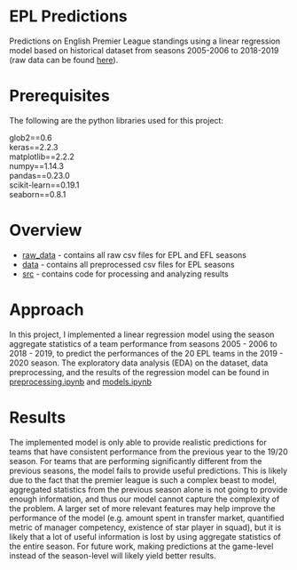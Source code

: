# EPL Predictions
Predictions on English Premier League standings using a linear regression model based on historical dataset from seasons 2005-2006 to 2018-2019 (raw data can be found [here](http://www.football-data.co.uk/data.php)).

# Prerequisites
The following are the python libraries used for this project:

glob2==0.6  
keras==2.2.3  
matplotlib==2.2.2  
numpy==1.14.3  
pandas==0.23.0  
scikit-learn==0.19.1  
seaborn==0.8.1  

# Overview
* [raw_data](raw_data) - contains all raw csv files for EPL and EFL seasons
* [data](data) - contains all preprocessed csv files for EPL seasons
* [src](src) - contains code for processing and analyzing results

# Approach
In this project, I implemented a linear regression model using the season aggregate statistics of a team performance from seasons 2005 - 2006 to 2018 - 2019, to predict the performances of the 20 EPL teams in the 2019 - 2020 season. The exploratory data analysis (EDA) on the dataset, data preprocessing, and the results of the regression model can be found in [preprocessing.ipynb](src/preprocessing.ipynd) and [models.ipynb](src/models.ipynb)

# Results
The implemented model is only able to provide realistic predictions for teams that have consistent performance from the previous year to the 19/20 season. For teams that are performing significantly different from the previous seasons, the model fails to provide useful predictions. This is likely due to the fact that the premier league is such a complex beast to model, aggregated statistics from the previous season alone is not going to provide enough information, and thus our model cannot capture the complexity of the problem. A larger set of more relevant features may help improve the performance of the model (e.g. amount spent in transfer market, quantified metric of manager competency, existence of star player in squad), but it is likely that a lot of useful information is lost by using aggregate statistics of the entire season. For future work, making predictions at the game-level instead of the season-level will likely yield better results. 
